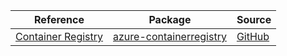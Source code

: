 | Reference | Package | Source |
|---|---|---|
|[Container Registry](containerregistry-readme.md)|[azure-containerregistry](https://pypi.org/project/azure-containerregistry)|[GitHub](https://github.com/Azure/azure-sdk-for-python/blob/main/sdk/containerregistry/azure-containerregistry)|
